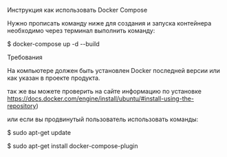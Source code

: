 Инструкция как использовать Docker Compose

 Нужно прописать команду ниже для создания и запуска контейнера необходимо через терминал выполнить команду:

$ docker-compose up -d --build

Требования 

На компьютере должен быть установлен Docker последней версии или как указан в проекте продукта.

так же вы можете проверить на сайте информацию по установке https://docs.docker.com/engine/install/ubuntu/#install-using-the-repository)

или если вы продвинутый пользователь использовать команды:

$ sudo apt-get update

$ sudo apt-get install docker-compose-plugin

